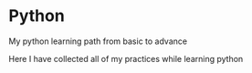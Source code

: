 # Python
My python learning path from basic to advance

Here I have collected all of my practices while learning python

